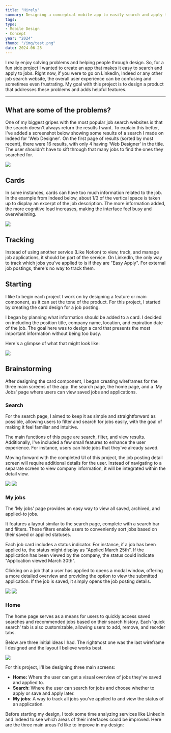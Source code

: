 ```yaml
---
title: "Hirely"
summary: Designing a conceptual mobile app to easily search and apply to jobs as well as track all in one app.
tags: 
type: 
- Mobile Design
- Concept
year: "2024"
thumb: "/img/test.png"
date: 2024-06-25
---
```


I really enjoy solving problems and helping people through design. So, for a fun side project I wanted to create an app that makes it easy to search and apply to jobs. Right now, if you were to go on LinkedIn, Indeed or any other job search website, the overall user experience can be confusing and sometimes even frustrating. My goal with this project is to design a product that addresses these problems and adds helpful features.

---

## What are some of the problems?

One of my biggest gripes with the most popular job search websites is that the search doesn't always return the results I want. To explain this better, I've added a screenshot below showing some results of a search I made on Indeed for 'Web Designer'. On the first page of results (sorted by most recent), there were 16 results, with only 4 having 'Web Designer' in the title. The user shouldn't have to sift through that many jobs to find the ones they searched for.

![](/img/careerify/indeed-jobs.webp)

## Cards

In some instances, cards can have too much information related to the job. In the example from Indeed below, about 1/3 of the vertical space is taken up to display an excerpt of the job description. The more information added, the more cognitive load increases, making the interface feel busy and overwhelming.

![](/img/careerify/indeed-card.webp)

## Tracking

Instead of using another service (Like Notion) to view, track, and manage job applications, it should be part of the service. On LinkedIn, the only way to track which jobs you've applied to is if they are "Easy Apply". For external job postings, there's no way to track them.

## Starting

I like to begin each project I work on by designing a feature or main component, as it can set the tone of the product. For this project, I started by creating the card design for a job posting.

I began by planning what information should be added to a card. I decided on including the position title, company name, location, and expiration date of the job. The goal here was to design a card that presents the most important information without being too busy. 

Here's a glimpse of what that might look like:

![](/img/careerify/card.webp)

## Brainstorming

After designing the card component, I began creating wireframes for the three main screens of the app: the search page, the home page, and a 'My Jobs' page where users can view saved jobs and applications.

### Search

For the search page, I aimed to keep it as simple and straightforward as possible, allowing users to filter and search for jobs easily, with the goal of making it feel familiar and intuitive.

The main functions of this page are search, filter, and view results. Additionally, I've included a few small features to enhance the user experience. For instance, users can hide jobs that they've already saved.

Moving forward with the completed UI of this project, the job posting detail screen will require additional details for the user. Instead of navigating to a separate screen to view company information, it will be integrated within the detail view.

![](/img/careerify/search-1.webp)
![](/img/careerify/search-2.webp)

### My jobs

The 'My jobs' page provides an easy way to view all saved, archived, and applied-to jobs.

It features a layout similar to the search page, complete with a search bar and filters. These filters enable users to conveniently sort jobs based on their saved or applied statuses.

Each job card includes a status indicator. For instance, if a job has been applied to, the status might display as "Applied March 25th". If the application has been viewed by the company, the status could indicate "Application viewed March 30th".

Clicking on a job that a user has applied to opens a modal window, offering a more detailed overview and providing the option to view the submitted application. If the job is saved, it simply opens the job posting details.

![](/img/careerify/my-jobs-1.webp)
![](/img/careerify/my-jobs-2.webp)

### Home

The home page serves as a means for users to quickly access saved searches and recommended jobs based on their search history. Each 'quick search' tab is also customizable, allowing users to add, remove, and reorder tabs.

Below are three initial ideas I had. The rightmost one was the last wireframe I designed and the layout I believe works best.

![](/img/careerify/home-1.webp)

For this project, I'll be designing three main screens:

- **Home:** Where the user can get a visual overview of jobs they've saved and applied to.
- **Search**: Where the user can search for jobs and choose whether to apply or save and apply later.
- **My jobs**: A way to track all jobs you've applied to and view the status of an application.

Before starting my design, I took some time analyzing services like LinkedIn and Indeed to see which areas of their interfaces could be improved. Here are the three main areas I'd like to improve in my design: